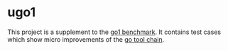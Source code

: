 # ugo1

This project is a supplement to the [go1 benchmark](https://github.com/golang/go/tree/master/test/bench/go1/). It contains test cases which show micro improvements of the [go tool chain](https://github.com/golang/go).
